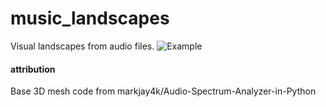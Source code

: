 # music_landscapes

Visual landscapes from audio files.
![Example](/images/example.png)


#### attribution

Base 3D mesh code from markjay4k/Audio-Spectrum-Analyzer-in-Python
